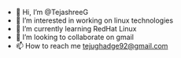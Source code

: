 - 👋 Hi, I’m @TejashreeG
- 👀 I’m interested in working on linux technologies
- 🌱 I’m currently learning RedHat Linux
- 💞️ I’m looking to collaborate on gmail
- 📫 How to reach me tejughadge92@gmail.com

<!---
TejashreeG/TejashreeG is a ✨ special ✨ repository because its `README.md` (this file) appears on your GitHub profile.
You can click the Preview link to take a look at your changes.
--->
